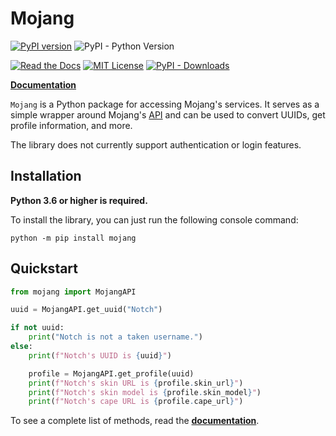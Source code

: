 # Mojang

[![PyPI version](https://badge.fury.io/py/mojang.svg)](https://badge.fury.io/py/mojang)
![PyPI - Python Version](https://img.shields.io/pypi/pyversions/mojang?style=flat-square)

[![Read the Docs](https://img.shields.io/readthedocs/mojang?style=flat-square)](https://mojang.readthedocs.io/en/latest/)
[![MIT License](https://img.shields.io/badge/License-MIT-yellow.svg)](https://github.com/summer/mojang/blob/master/LICENSE/)
[![PyPI - Downloads](https://img.shields.io/pypi/dm/mojang?style=flat-square)](https://pypistats.org/packages/mojang)

[**Documentation**](https://mojang.readthedocs.io/en/latest/)

`Mojang` is a Python package for accessing Mojang's services. It serves as a simple wrapper around Mojang's [API](https://wiki.vg/Mojang_API)
and can be used to convert UUIDs, get profile information, and more. 

The library does not currently support authentication or login features.

## **Installation**

**Python 3.6 or higher is required.**

To install the library, you can just run the following console command:

```
python -m pip install mojang
```

## **Quickstart**

```py
from mojang import MojangAPI

uuid = MojangAPI.get_uuid("Notch")

if not uuid:
    print("Notch is not a taken username.")
else:
    print(f"Notch's UUID is {uuid}")

    profile = MojangAPI.get_profile(uuid)
    print(f"Notch's skin URL is {profile.skin_url}")
    print(f"Notch's skin model is {profile.skin_model}")
    print(f"Notch's cape URL is {profile.cape_url}")
```

To see a complete list of methods, read the [**documentation**](https://mojang.readthedocs.io/en/latest/).
